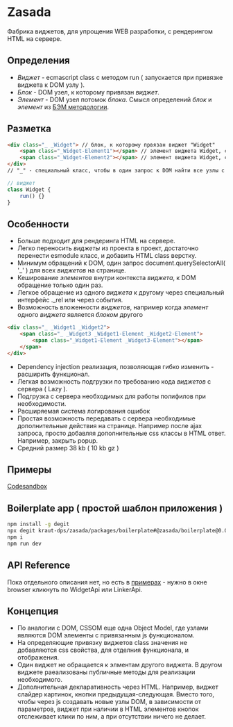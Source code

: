# Zasada

Фабрика виджетов, для упрощения WEB разработки, с рендерингом HTML на сервере.

## Определения
 * _Виджет_ - ecmascript class с методом run ( запускается при привязке виджета к DOM узлу ).
 * _Блок_ - DOM узел, к которому привязан _виджет_.
 * _Элемент_ - DOM узел потомок _блока_.
 Смысл определений _блок_ и _элемент_ из [БЭМ методологии](https://ru.bem.info/methodology/quick-start/).
## Разметка 
```html
<div class="_ _Widget"> // блок, к которому првязан виджет "Widget"
    <span class="_Widget-Element1"></span> // элемент виджета Widget, с названием "Element1"
    <span class="_Widget-Element2"></span> // элемент виджета Widget, с названием "Element2"
</div>
// "_" - специальный класс, чтобы в один запрос к DOM найти все узлы с виджетами
```
```javascript
// виджет
class Widget {
    run() {}
}
```

## Особенности
 * Больше подходит для рендеринга HTML на сервере.
 * Легко переносить _виджеты_ из проекта в проект, достаточно перенести esmodule класс, и добавить HTML class верстку.
 * Минимум обращений к DOM, один запрос document.querySelectorAll( '_' ) для всех _виджетов_ на странице.
 * Кеширование _элементов_ внутри контекста _виджета_, к DOM обращение только один раз.
 * Легкое обращение из одного _виджета_ к другому через специальный интерфейс ._rel или через события.
 * Возможность вложенности _виджетов_, например когда _элемент_ одного _виджета_ является _блоком_ другого
```html
<div class="_ _Widget1 _Widget2">
    <span class="_ _Widget3 _Widget1-Element _Widget2-Element">
        <span class="_Widget1-Element _Widget3-Element"></span>
    </span>
</div>
```
 * Dependency injection реализация, позволяющая гибко изменить - расширить функционал.
 * Легкая возможность подгрузки по требованию кода _виджетов_ с сервера ( Lazy ).
 * Подгрузка с сервера необходимых для работы полифилов при необходимости.
 * Расширяемая система логирования ошибок
 * Простая возможность передавать с сервера необходимые дополнительные действия на странице. Например после ajax запроса, просто добавляя дополнительные css классы в HTML ответ. Например, закрыть popup.
 * Средний размер 38 kb ( 10 kb gz )

## Примеры
[Codesandbox](https://codesandbox.io/s/github/kraut-dps/zasada/tree/%40zasada/examples%400.0.5/packages/examples/?file=/src/1_HelloWorld/index.js)

## Boilerplate app ( простой шаблон приложения )
```bash
npm install -g degit
npx degit kraut-dps/zasada/packages/boilerplate#@zasada/boilerplate@0.0.4
npm i
npm run dev
```

## API Reference
Пока отдельного описания нет, но есть в [примерах](https://codesandbox.io/s/github/kraut-dps/zasada/tree/%40zasada/examples%400.0.5/packages/examples/?file=/src/1_HelloWorld/index.js) - нужно в окне browser кликнуть по WidgetApi или LinkerApi.

## Концепция
 * По аналогии с DOM, CSSOM еще одна Object Model, где узлами являются DOM элементы с привязанным js функционалом.
 * На определяющие привязку виджетов class значения не добавляются css свойства, для отделния функционала, и отображения.
 * Один виджет не обращается к элментам другого виджета. В другом виджете раеализованы публичные методы для реализации необходимого.
 * Дополнительная декларативность через HTML. Например, виджет слайдер картинок, кнопки предыдущая-следующая. Вместо того, чтобы через js создавать новые узлы DOM, в зависимости от параметров, виджет при наличии в HTML элементов кнопок отслеживает клики по ним, а при отсутствии ничего не делает.
 
 